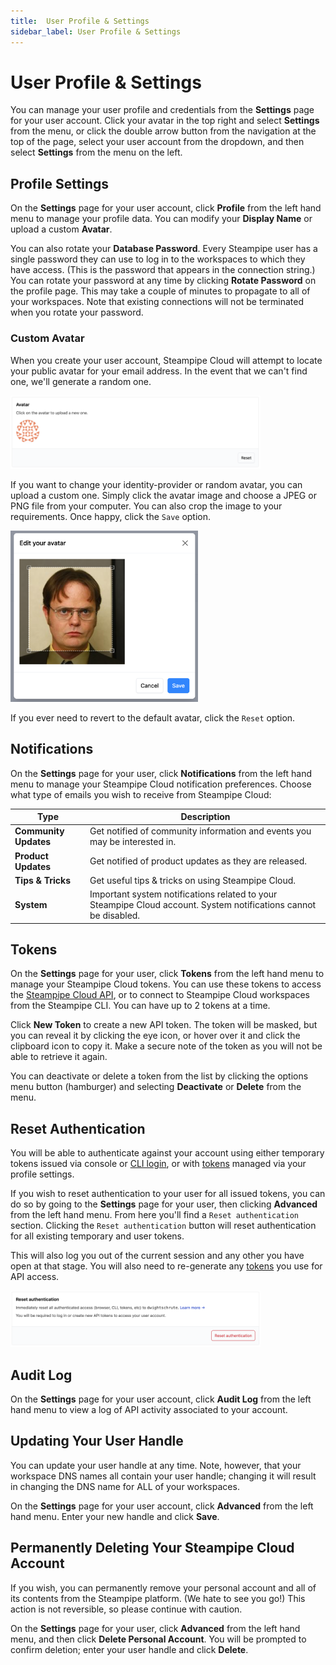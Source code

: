 ```yaml
---
title:  User Profile & Settings
sidebar_label: User Profile & Settings
---
```


# User Profile & Settings

You can manage your user profile and credentials from the **Settings** page for your user account.  Click your avatar in the top right and select **Settings** from the menu, or click the double arrow button from the navigation at the top of the page, select your user account from the dropdown, and then select **Settings** from the menu on the left.

## Profile Settings

On the **Settings** page for your user account, click **Profile** from the left hand menu to manage your profile data.  You can modify your **Display Name** or upload a custom **Avatar**.

You can also rotate your **Database Password**.  Every Steampipe user has a single password they can use to log in to the workspaces to which they have access. (This is the password that appears in the connection string.)  You can rotate your password at any time by clicking **Rotate Password** on the profile page. This may take a couple of minutes to propagate to all of your workspaces.  Note that existing connections will not be terminated when you rotate your password.

### Custom Avatar

When you create your user account, Steampipe Cloud will attempt to locate your public avatar for your email address. In the event that we can't find one, we'll generate a random one.

<img src="/images/docs/cloud/cloud-profile-custom-avatar.png" width="400pt"/>
<br />

If you want to change your identity-provider or random avatar, you can upload a custom one. Simply click the avatar image and choose a JPEG or PNG file from your computer. You can also crop the image to your requirements. Once happy, click the `Save` option.

<img src="/images/docs/cloud/cloud-profile-custom-avatar-crop.png" width="300pt"/>
<br />

If you ever need to revert to the default avatar, click the `Reset` option.

## Notifications
On the **Settings** page for your user, click **Notifications** from the left hand menu to manage your Steampipe Cloud notification preferences.  Choose what type of emails you wish to receive from Steampipe Cloud:

| Type | Description |
|-|-
| **Community Updates** | Get notified of community information and events you may be interested in.
| **Product Updates**   | Get notified of product updates as they are released.
| **Tips & Tricks**     | Get useful tips & tricks on using Steampipe Cloud.
| **System**            | Important system notifications related to your Steampipe Cloud account. System notifications cannot be disabled.

 



## Tokens
On the **Settings** page for your user, click **Tokens** from the left hand menu to manage your Steampipe Cloud tokens.  You can use these tokens to access the [Steampipe Cloud API](/docs/cloud/develop/query-api), or to connect to Steampipe Cloud workspaces from the Steampipe CLI.  You can have up to 2 tokens at a time.

Click **New Token** to create a new API token.  The token will be masked, but you can reveal it by clicking the eye icon, or hover over it and click the clipboard icon to copy it.  Make a secure note of the token as you will not be able to retrieve it again.

You can deactivate or delete a token from the list by clicking the options menu button (hamburger) and selecting **Deactivate** or **Delete** from the menu.

## Reset Authentication
You will be able to authenticate against your account using either temporary tokens issued via console or [CLI login](/docs/reference/cli/login#steampipe-login), or with [tokens](/docs/cloud/profile#tokens) managed via your profile settings.

If you wish to reset authentication to your user for all issued tokens, you can do so by going to  the **Settings** page for your user, then clicking **Advanced** from the left hand menu. From here you'll find a `Reset authentication` section. Clicking the `Reset authentication` button will reset authentication for all existing temporary and user tokens.

This will also log you out of the current session and any other you have open at that stage. You will also need to re-generate any [tokens](/docs/cloud/profile#tokens) you use for API access.

<img src="/images/docs/cloud/cloud-user-reset-authentication.png" width="400pt"/>
<br />

## Audit Log
On the **Settings** page for your user account, click **Audit Log** from the left hand menu to view a log of API activity associated to your account.

## Updating Your User Handle
You can update your user handle at any time.  Note, however, that your workspace DNS names all contain your user handle;  changing it will result in changing the DNS name for ALL of your workspaces.

On the **Settings** page for your user account, click **Advanced** from the left hand menu.  Enter your new handle and click **Save**.


## Permanently Deleting Your Steampipe Cloud Account
If you wish, you can permanently remove your personal account and all of its contents from the Steampipe platform. (We hate to see you go!) This action is not reversible, so please continue with caution.

On the **Settings** page for your user, click **Advanced** from the left hand menu, and then click **Delete Personal Account**.  You will be prompted to confirm deletion; enter your user handle and click **Delete**.
